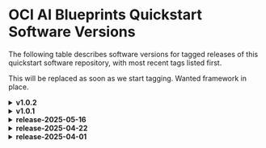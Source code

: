 # OCI AI Blueprints Quickstart Software Versions

The following table describes software versions for tagged releases of this quickstart software repository, with most recent tags listed first.

This will be replaced as soon as we start tagging. Wanted framework in place.

<details>
<summary><strong>v1.0.2</strong></summary>

## Cluster Creation Terraform

### Terraform / Provider Versions

| Component Type | Component Name |   Component Source   | Component Version |
| :------------: | :------------: | :------------------: | :---------------: |
|    Language    |   Terraform    |      hashicorp       |       >=1.5       |
|    Provider    |      oci       |      oracle/oci      |        >=5        |
|    Provider    |   kubernetes   | hashicorp/kubernetes |      >=2.27       |
|    Provider    |      helm      |    hashicorp/helm    |      >=2.12       |
|    Provider    |      tls       |    hashicorp/tls     |        >=4        |
|    Provider    |     local      |   hashicorp/local    |       >=2.5       |
|    Provider    |     random     |   hashicorp/random   |       >=3.6       |

### Oracle Services

|         Service          | Version |
| :----------------------: | :-----: |
| Oracle Kubernetes Engine | v1.31.1 |

---

---

## OCI AI Blueprints Terraform

### Terraform / Provider Versions

| Component Type | Component Name |   Component Source   | Component Version |
| :------------: | :------------: | :------------------: | :---------------: |
|    Language    |   Terraform    |      hashicorp       |       >=1.1       |
|    Provider    |      oci       |      oracle/oci      | 4 <= version < 5  |
|    Provider    |   kubernetes   | hashicorp/kubernetes |        >=2        |
|    Provider    |      helm      |    hashicorp/helm    |        >=2        |
|    Provider    |      tls       |    hashicorp/tls     |        >=4        |
|    Provider    |     local      |   hashicorp/local    |        >=2        |
|    Provider    |     random     |   hashicorp/random   |        >=3        |

### Helm Chart Versions

|     Chart Name      | Version |                     Chart URL                      |
| :-----------------: | :-----: | :------------------------------------------------: |
|       Grafana       | 6.47.1  |       https://grafana.github.io/helm-charts        |
|     Prometheus      | 19.0.1  | https://prometheus-community.github.io/helm-charts |
|   Metrics Server    |  3.8.3  |  https://kubernetes-sigs.github.io/metrics-server  |
|    Ingress Nginx    |  4.4.0  |     https://kubernetes.github.io/ingress-nginx     |
|       MLFlow        | 0.16.5  |   https://community-charts.github.io/helm-charts   |
| NVIDIA GPU Operator | v25.3.0 |         https://helm.ngc.nvidia.com/nvidia         |
|        Keda         | 2.17.0  |         https://kedacore.github.io/charts          |
|   LeaderWorkerSet   |  0.1.0  |                       local                        |
|        Kueue        | 0.11.4  |         oci://registry.k8s.io/kueue/charts         |

### Container Versions

| Container                | Version |                     Repository                     |
| :----------------------- | :-----: | :------------------------------------------------: |
| oci-corrino-cp           | latest  | iad.ocir.io/iduyx1qnmway/corrino-devops-repository |
| oci-ai-blueprints-portal | latest  | iad.ocir.io/iduyx1qnmway/corrino-devops-repository |

### Oracle Services

|          Service           | Version |
| :------------------------: | :-----: |
| Oracle Autonomous Database |   19c   |

</details>
<details>
<summary><strong>v1.0.1</strong></summary>

## Cluster Creation Terraform

### Terraform / Provider Versions

| Component Type | Component Name |   Component Source   | Component Version |
| :------------: | :------------: | :------------------: | :---------------: |
|    Language    |   Terraform    |      hashicorp       |       >=1.5       |
|    Provider    |      oci       |      oracle/oci      |        >=5        |
|    Provider    |   kubernetes   | hashicorp/kubernetes |      >=2.27       |
|    Provider    |      helm      |    hashicorp/helm    |      >=2.12       |
|    Provider    |      tls       |    hashicorp/tls     |        >=4        |
|    Provider    |     local      |   hashicorp/local    |       >=2.5       |
|    Provider    |     random     |   hashicorp/random   |       >=3.6       |

### Oracle Services

|         Service          | Version |
| :----------------------: | :-----: |
| Oracle Kubernetes Engine | v1.31.1 |

---

---

## OCI AI Blueprints Terraform

### Terraform / Provider Versions

| Component Type | Component Name |   Component Source   | Component Version |
| :------------: | :------------: | :------------------: | :---------------: |
|    Language    |   Terraform    |      hashicorp       |       >=1.1       |
|    Provider    |      oci       |      oracle/oci      | 4 <= version < 5  |
|    Provider    |   kubernetes   | hashicorp/kubernetes |        >=2        |
|    Provider    |      helm      |    hashicorp/helm    |        >=2        |
|    Provider    |      tls       |    hashicorp/tls     |        >=4        |
|    Provider    |     local      |   hashicorp/local    |        >=2        |
|    Provider    |     random     |   hashicorp/random   |        >=3        |

### Helm Chart Versions

|     Chart Name      | Version |                     Chart URL                      |
| :-----------------: | :-----: | :------------------------------------------------: |
|       Grafana       | 6.47.1  |       https://grafana.github.io/helm-charts        |
|     Prometheus      | 19.0.1  | https://prometheus-community.github.io/helm-charts |
|   Metrics Server    |  3.8.3  |  https://kubernetes-sigs.github.io/metrics-server  |
|    Ingress Nginx    |  4.4.0  |     https://kubernetes.github.io/ingress-nginx     |
|       MLFlow        | 0.16.5  |   https://community-charts.github.io/helm-charts   |
| NVIDIA GPU Operator | v25.3.0 |         https://helm.ngc.nvidia.com/nvidia         |
|        Keda         | 2.17.0  |         https://kedacore.github.io/charts          |
|   LeaderWorkerSet   |  0.1.0  |                       local                        |
|        Kueue        | 0.11.4  |         oci://registry.k8s.io/kueue/charts         |

### Container Versions

| Container                | Version |                     Repository                     |
| :----------------------- | :-----: | :------------------------------------------------: |
| oci-corrino-cp           | latest  | iad.ocir.io/iduyx1qnmway/corrino-devops-repository |
| oci-ai-blueprints-portal | latest  | iad.ocir.io/iduyx1qnmway/corrino-devops-repository |

### Oracle Services

|          Service           | Version |
| :------------------------: | :-----: |
| Oracle Autonomous Database |   19c   |

</details>

<details>
<summary><strong>release-2025-05-16</strong></summary>

## Cluster Creation Terraform

### Terraform / Provider Versions

| Component Type | Component Name |   Component Source   | Component Version |
| :------------: | :------------: | :------------------: | :---------------: |
|    Language    |   Terraform    |      hashicorp       |       >=1.5       |
|    Provider    |      oci       |      oracle/oci      |        >=5        |
|    Provider    |   kubernetes   | hashicorp/kubernetes |      >=2.27       |
|    Provider    |      helm      |    hashicorp/helm    |      >=2.12       |
|    Provider    |      tls       |    hashicorp/tls     |        >=4        |
|    Provider    |     local      |   hashicorp/local    |       >=2.5       |
|    Provider    |     random     |   hashicorp/random   |       >=3.6       |

### Oracle Services

|         Service          | Version |
| :----------------------: | :-----: |
| Oracle Kubernetes Engine | v1.31.1 |

---

---

## OCI AI Blueprints Terraform

### Terraform / Provider Versions

| Component Type | Component Name |   Component Source   | Component Version |
| :------------: | :------------: | :------------------: | :---------------: |
|    Language    |   Terraform    |      hashicorp       |       >=1.1       |
|    Provider    |      oci       |      oracle/oci      | 4 <= version < 5  |
|    Provider    |   kubernetes   | hashicorp/kubernetes |        >=2        |
|    Provider    |      helm      |    hashicorp/helm    |        >=2        |
|    Provider    |      tls       |    hashicorp/tls     |        >=4        |
|    Provider    |     local      |   hashicorp/local    |        >=2        |
|    Provider    |     random     |   hashicorp/random   |        >=3        |

### Helm Chart Versions

|     Chart Name      | Version |                     Chart URL                      |
| :-----------------: | :-----: | :------------------------------------------------: |
|       Grafana       | 6.47.1  |       https://grafana.github.io/helm-charts        |
|     Prometheus      | 19.0.1  | https://prometheus-community.github.io/helm-charts |
|   Metrics Server    |  3.8.3  |  https://kubernetes-sigs.github.io/metrics-server  |
|    Ingress Nginx    |  4.4.0  |     https://kubernetes.github.io/ingress-nginx     |
|       MLFlow        | 0.16.5  |   https://community-charts.github.io/helm-charts   |
| NVIDIA GPU Operator | v25.3.0 |         https://helm.ngc.nvidia.com/nvidia         |
|        Keda         | 2.17.0  |         https://kedacore.github.io/charts          |
|   LeaderWorkerSet   |  0.1.0  |                       local                        |
|        Kueue        | 0.11.4  |         oci://registry.k8s.io/kueue/charts         |

### Container Versions

| Container                | Version |                     Repository                     |
| :----------------------- | :-----: | :------------------------------------------------: |
| oci-corrino-cp           | latest  | iad.ocir.io/iduyx1qnmway/corrino-devops-repository |
| oci-ai-blueprints-portal | latest  | iad.ocir.io/iduyx1qnmway/corrino-devops-repository |

### Oracle Services

|          Service           | Version |
| :------------------------: | :-----: |
| Oracle Autonomous Database |   19c   |

</details>

<details>
<summary><strong>release-2025-04-22</strong></summary>

## Cluster Creation Terraform

### Terraform / Provider Versions

| Component Type | Component Name |   Component Source   | Component Version |
| :------------: | :------------: | :------------------: | :---------------: |
|    Language    |   Terraform    |      hashicorp       |       >=1.5       |
|    Provider    |      oci       |      oracle/oci      |        >=5        |
|    Provider    |   kubernetes   | hashicorp/kubernetes |      >=2.27       |
|    Provider    |      helm      |    hashicorp/helm    |      >=2.12       |
|    Provider    |      tls       |    hashicorp/tls     |        >=4        |
|    Provider    |     local      |   hashicorp/local    |       >=2.5       |
|    Provider    |     random     |   hashicorp/random   |       >=3.6       |

### Oracle Services

|         Service          | Version |
| :----------------------: | :-----: |
| Oracle Kubernetes Engine | v1.31.1 |

---

---

## OCI AI Blueprints Terraform

### Terraform / Provider Versions

| Component Type | Component Name |   Component Source   | Component Version |
| :------------: | :------------: | :------------------: | :---------------: |
|    Language    |   Terraform    |      hashicorp       |       >=1.1       |
|    Provider    |      oci       |      oracle/oci      | 4 <= version < 5  |
|    Provider    |   kubernetes   | hashicorp/kubernetes |        >=2        |
|    Provider    |      helm      |    hashicorp/helm    |        >=2        |
|    Provider    |      tls       |    hashicorp/tls     |        >=4        |
|    Provider    |     local      |   hashicorp/local    |        >=2        |
|    Provider    |     random     |   hashicorp/random   |        >=3        |

### Helm Chart Versions

|     Chart Name      | Version |                     Chart URL                      |
| :-----------------: | :-----: | :------------------------------------------------: |
|       Grafana       | 6.47.1  |       https://grafana.github.io/helm-charts        |
|     Prometheus      | 19.0.1  | https://prometheus-community.github.io/helm-charts |
|   Metrics Server    |  3.8.3  |  https://kubernetes-sigs.github.io/metrics-server  |
|    Ingress Nginx    |  4.4.0  |     https://kubernetes.github.io/ingress-nginx     |
|       MLFlow        | 0.16.5  |   https://community-charts.github.io/helm-charts   |
| NVIDIA GPU Operator | v25.3.0 |         https://helm.ngc.nvidia.com/nvidia         |
|        Keda         | 2.17.0  |         https://kedacore.github.io/charts          |
|   LeaderWorkerSet   |  0.1.0  |                       local                        |

### Container Versions

| Container                | Version |                     Repository                     |
| :----------------------- | :-----: | :------------------------------------------------: |
| oci-corrino-cp           | latest  | iad.ocir.io/iduyx1qnmway/corrino-devops-repository |
| oci-ai-blueprints-portal | latest  | iad.ocir.io/iduyx1qnmway/corrino-devops-repository |

### Oracle Services

|          Service           | Version |
| :------------------------: | :-----: |
| Oracle Autonomous Database |   19c   |

</details>

<details>
<summary><strong>release-2025-04-01</strong></summary>

## Cluster Creation Terraform

### Terraform / Provider Versions

| Component Type | Component Name |   Component Source   | Component Version |
| :------------: | :------------: | :------------------: | :---------------: |
|    Language    |   Terraform    |      hashicorp       |       >=1.5       |
|    Provider    |      oci       |      oracle/oci      |        >=5        |
|    Provider    |   kubernetes   | hashicorp/kubernetes |      >=2.27       |
|    Provider    |      helm      |    hashicorp/helm    |      >=2.12       |
|    Provider    |      tls       |    hashicorp/tls     |        >=4        |
|    Provider    |     local      |   hashicorp/local    |       >=2.5       |
|    Provider    |     random     |   hashicorp/random   |       >=3.6       |

### Oracle Services

|         Service          | Version |
| :----------------------: | :-----: |
| Oracle Kubernetes Engine | v1.31.1 |

---

---

## OCI AI Blueprints Terraform

### Terraform / Provider Versions

| Component Type | Component Name |   Component Source   | Component Version |
| :------------: | :------------: | :------------------: | :---------------: |
|    Language    |   Terraform    |      hashicorp       |       >=1.1       |
|    Provider    |      oci       |      oracle/oci      | 4 <= version < 5  |
|    Provider    |   kubernetes   | hashicorp/kubernetes |        >=2        |
|    Provider    |      helm      |    hashicorp/helm    |        >=2        |
|    Provider    |      tls       |    hashicorp/tls     |        >=4        |
|    Provider    |     local      |   hashicorp/local    |        >=2        |
|    Provider    |     random     |   hashicorp/random   |        >=3        |

### Helm Chart Versions

|     Chart Name      | Version |                     Chart URL                      |
| :-----------------: | :-----: | :------------------------------------------------: |
|       Grafana       | 6.47.1  |       https://grafana.github.io/helm-charts        |
|     Prometheus      | 19.0.1  | https://prometheus-community.github.io/helm-charts |
|   Metrics Server    |  3.8.3  |  https://kubernetes-sigs.github.io/metrics-server  |
|    Ingress Nginx    |  4.4.0  |     https://kubernetes.github.io/ingress-nginx     |
|       MLFlow        | 0.16.5  |   https://community-charts.github.io/helm-charts   |
| NVIDIA GPU Operator | v25.3.0 |         https://helm.ngc.nvidia.com/nvidia         |
|        Keda         | 2.17.0  |         https://kedacore.github.io/charts          |

### Container Versions

| Container                | Version | Repository                                         |
| :----------------------- | :------ | :------------------------------------------------- |
| oci-corrino-cp           | latest  | iad.ocir.io/iduyx1qnmway/corrino-devops-repository |
| oci-ai-blueprints-portal | latest  | iad.ocir.io/iduyx1qnmway/corrino-devops-repository |

### Oracle Services

|          Service           | Version |
| :------------------------: | :-----: |
| Oracle Autonomous Database |   19c   |

</details>
